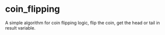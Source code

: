 # coin_flipping
A simple algorithm for coin flipping logic, flip the coin, get the head or tail in result variable.
